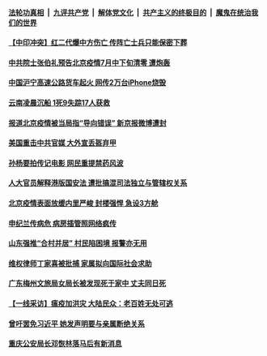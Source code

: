 ####  [法轮功真相](../../../../basic/blob/master/README.md?t=06252031) &nbsp;|&nbsp; [九评共产党](../../../../9ping.md/blob/master/README.md?t=06252031) &nbsp;|&nbsp; [解体党文化](../../../../jtdwh.md/blob/master/README.md?t=06252031)  &nbsp;|&nbsp; [共产主义的终极目的](../../../../gczydzjmd.md/blob/master/README.md?t=06252031) &nbsp;|&nbsp; [魔鬼在统治我们的世界](../../../../mgztzwmdsj.md/blob/master/README.md?t=06252031) 

#### [【中印冲突】红二代爆中方伤亡 传阵亡士兵只能保密下葬](../pages/soh5/394093.md?t=06252031) 
#### [中共院士张伯礼预告北京疫情7月中下旬清零 遭炮轰](../pages/soh5/394075.md?t=06252031) 
#### [中国沪宁高速公路货车起火 网传2万台iPhone烧毁](../pages/soh5/394060.md?t=06252031) 
#### [云南凌晨沉船 1死9失踪17人获救](../pages/soh5/394057.md?t=06252031) 
#### [报道北京疫情被当局指“导向错误” 新京报微博遭封](../pages/soh5/394042.md?t=06252031) 
#### [美国重击中共官媒 大外宣丢盔弃甲](../pages/soh5/394018.md?t=06252031) 
#### [孙杨要拍传记电影 网民重提禁药风波](../pages/soh5/393982.md?t=06252031) 
#### [人大官员解释港版国安法 遭批搞混司法独立与管辖权关系](../pages/soh5/393967.md?t=06252031) 
#### [北京疫情表面放缓内里严峻 封楼强悍 急设3方舱](../pages/soh5/393952.md?t=06252031) 
#### [申纪兰传病危 病房插管照网络疯传](../pages/soh5/393955.md?t=06252031) 
#### [山东强推“合村并居” 村民陷困境 报警亦无用](../pages/soh5/393910.md?t=06252031) 
#### [维权律师丁家喜被批捕 家属拟向国际社会求助](../pages/soh5/393916.md?t=06252031) 
#### [广东梅州文旅局女局长被发现死于家中 丈夫同日死](../pages/soh5/393922.md?t=06252031) 
#### [【一线采访】瘟疫加洪灾 大陆民众：老百姓无处可逃](../pages/soh5/393733.md?t=06252031) 
#### [曾吁罢免习近平 她发声明要与亲属断绝关系](../pages/soh5/393727.md?t=06252031) 
#### [重庆公安局长邓恢林落马后有新消息](../pages/soh5/393712.md?t=06252031) 
